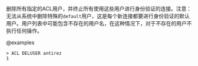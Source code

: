 删除所有指定的ACL用户，并终止所有使用这些用户进行身份验证的连接。注意：无法从系统中删除特殊的`default`用户，这是每个新连接都要进行身份验证的默认用户。用户列表中可能包含不存在的用户名，在这种情况下，对于不存在的用户不执行任何操作。

@examples

```
> ACL DELUSER antirez
1
```
